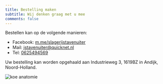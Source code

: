 ```yaml
---
title: Bestelling maken
subtitle: Wij denken graag met u mee
comments: false
---
```


Bestellen kan op de volgende manieren:

- Facebook: [m.me/slagerijstavenuiter](https://m.me/slagerijstavenuiter)</a>
- Mail: [jstavenuiter@quicknet.nl](mailto:jstavenuiter@quicknet.nl)</a>
- Tel: [0625494569](tel:0625494569)</a>

Uw bestelling kan worden opgehaald aan Industrieweg 3, 1619BZ in Andijk, Noord-Holland.

![koe anatomie](/img/cow.png#750)
